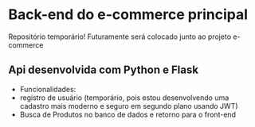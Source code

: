 # Back-end do e-commerce principal

Repositório temporário! Futuramente será colocado junto ao projeto e-commerce

## Api desenvolvida com Python e Flask

- Funcionalidades:
- registro de usuário (temporário, pois estou desenvolvendo uma cadastro mais moderno e seguro em segundo plano usando JWT)
- Busca de Produtos no banco de dados e retorno para o front-end
